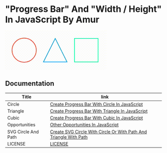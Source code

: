 # "Progress Bar" And "Width / Height" In JavaScript By Amur

<img src="img/allprogress.gif" />

## Documentation

| Title               | link                                                                                         |
| ------------------- | -------------------------------------------------------------------------------------------- |
| Circle              | [Create Progress Bar With Circle In JavaScript](documentation/progressbarcircle.md)          |
| Triangle            | [Create Progress Bar With Triangle In JavaScript](documentation/progressbartriangle.md)      |
| Cubic               | [Create Progress Bar With Cubic In JavaScript](documentation/progressbarcubic.md)            |
| Opportunities       | [Other Opportunities In JavaScript](documentation/otheropportunities.md)                     |
| SVG Circle And Path | [Create SVG Circle With Circle Or With Path And Triangle With Path](documentation/circle.md) |
| LICENSE             | [LICENSE](LICENSE) |
